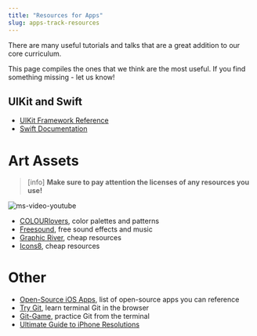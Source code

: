 ```yaml
---
title: "Resources for Apps"
slug: apps-track-resources
---
```


There are many useful tutorials and talks that are a great addition to our core curriculum.

This page compiles the ones that we think are the most useful. If you find something missing - let us know!

## UIKit and Swift

- [UIKit Framework Reference](https://developer.apple.com/library/ios/documentation/UIKit/Reference/UIKit_Framework/)
- [Swift Documentation](https://developer.apple.com/library/ios/documentation/Swift/Conceptual/Swift_Programming_Language/TheBasics.html#//apple_ref/doc/uid/TP40014097-CH5-ID309)

# Art Assets

> [info]
> **Make sure to pay attention the licenses of any resources you use!**

![ms-video-youtube](https://www.youtube.com/watch?v=XdXAgTHRulM)

- [COLOURlovers](http://www.colourlovers.com/), color palettes and patterns
- [Freesound](https://www.freesound.org/), free sound effects and music
- [Graphic River](http://graphicriver.net/), cheap resources
- [Icons8](https://icons8.com/), cheap resources

# Other

- [Open-Source iOS Apps](https://github.com/dkhamsing/open-source-ios-apps), list of open-source apps you can reference
- [Try Git](try.github.io), learn terminal Git in the browser
- [Git-Game](https://git-game.com/), practice Git from the terminal
- [Ultimate Guide to iPhone Resolutions](https://www.paintcodeapp.com/news/ultimate-guide-to-iphone-resolutions)
